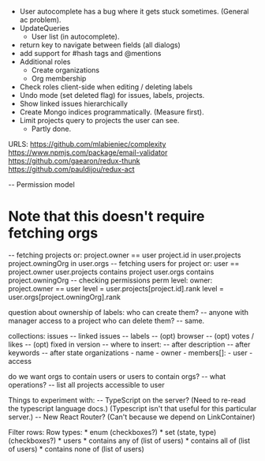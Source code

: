 * User autocomplete has a bug where it gets stuck sometimes. (General ac problem).
* UpdateQueries
  * User list (in autocomplete).
* return key to navigate between fields (all dialogs)
* add support for #hash tags and @mentions
* Additional roles
  * Create organizations
  * Org membership
* Check roles client-side when editing / deleting labels
* Undo mode (set deleted flag) for issues, labels, projects.
* Show linked issues hierarchically
* Create Mongo indices programmatically. (Measure first).
* Limit projects query to projects the user can see.
  * Partly done.

URLS:
  https://github.com/mlabieniec/complexity
  https://www.npmjs.com/package/email-validator
  https://github.com/gaearon/redux-thunk
  https://github.com/pauldijou/redux-act

-- Permission model
  # Note that this doesn't require fetching orgs
  -- fetching projects
    or:
      project.owner == user
      project.id in user.projects
      project.owningOrg in user.orgs
  -- fetching users for project
    or:
      user == project.owner
      user.projects contains project
      user.orgs contains project.owningOrg
  -- checking permissions
    perm level:
      owner: project.owner == user
      level = user.projects[project.id].rank
      level = user.orgs[project.owningOrg].rank

question about ownership of labels: who can create them?
  -- anyone with manager access to a project
who can delete them?
  -- same.

collections:
  issues
    -- linked issues
    -- labels
    -- (opt) browser
    -- (opt) votes / likes
    -- (opt) fixed in version
    -- where to insert:
       -- after description
       -- after keywords
       -- after state
  organizations
    - name
    - owner
    - members[]:
      - user
      - access

do we want orgs to contain users or users to contain orgs?
  -- what operations?
    -- list all projects accessible to user

Things to experiment with:
  -- TypeScript on the server? (Need to re-read the typescript language docs.)
    (Typescript isn't that useful for this particular server.)
  -- New React Router? (Can't because we depend on LinkContainer)

Filter rows:
  Row types:
    * enum (checkboxes?)
    * set (state, type) (checkboxes?)
    * users
      * contains any of (list of users)
      * contains all of (list of users)
      * contains none of (list of users)
